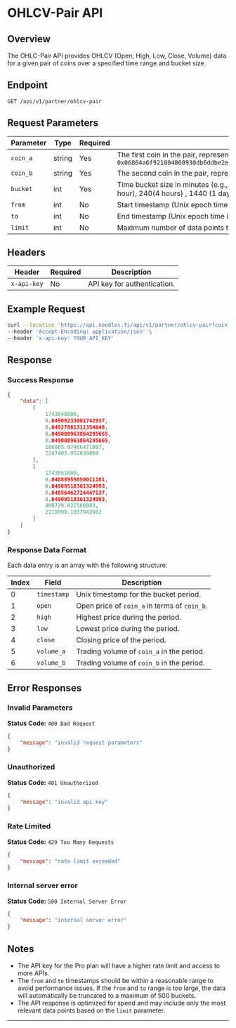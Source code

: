 
# OHLCV-Pair API

## Overview
The OHLC-Pair API provides OHLCV (Open, High, Low, Close, Volume) data for a given pair of coins over a specified time range and bucket size.

## Endpoint
```
GET /api/v1/partner/ohlcv-pair
```


## Request Parameters

| Parameter   | Type   | Required | Description |
|------------|--------|----------|-------------|
| `coin_a`   | string | Yes      | The first coin in the pair, represented in a specific format. Example: `0x06864a6f921804860930db6ddbe2e16acdf8504495ea7481637a1c8b9a8fe54b::cetus::CETUS` |
| `coin_b`   | string | Yes      | The second coin in the pair, represented in a specific format. Example: `0x2::sui::SUI` |
| `bucket`   | int    | Yes      | Time bucket size in minutes (e.g., `60` for 1-hour intervals). Choices are:  1, 5, 15, 60(1 hour), 240(4 hours) , 1440 (1 day) |
| `from`     | int    | No      | Start timestamp (Unix epoch time in seconds). |
| `to`       | int    | No      | End timestamp (Unix epoch time in seconds). Default value: Now() |
| `limit`    | int    | No       | Maximum number of data points to return. Max value: 500, Default value: 500 |

## Headers

| Header         | Required | Description |
|---------------|----------|-------------|
| `x-api-key`   | No     | API key for authentication. |

## Example Request

```sh
curl --location 'https://api.noodles.fi/api/v1/partner/ohlcv-pair?coin_a=0x06864a6f921804860930db6ddbe2e16acdf8504495ea7481637a1c8b9a8fe54b%3A%3Acetus%3A%3ACETUS&coin_b=0x2%3A%3Asui%3A%3ASUI&bucket=60&from=1717113600&to=1743120000' \
--header 'Accept-Encoding: application/json' \
--header 'x-api-key: YOUR_API_KEY'
```

## Response

### Success Response

```json
{
    "data": [
        [
            1743048000,
            0.04908233001742937,
            0.04927861311354048,
            0.049008963864295665,
            0.049008963864295665,
            186885.97466471087,
            2247403.952830868
        ],
        [
            1743051600,
            0.04888959850011181,
            0.04909518361324993,
            0.04856462724447137,
            0.04909518361324993,
            400729.021566083,
            2118999.1037942683
        ]
    ]
}
```

### Response Data Format
Each data entry is an array with the following structure:

| Index | Field     | Description |
|-------|----------|-------------|
| 0     | `timestamp` | Unix timestamp for the bucket period. |
| 1     | `open`       | Open price of `coin_a` in terms of `coin_b`. |
| 2     | `high`       | Highest price during the period. |
| 3     | `low`        | Lowest price during the period. |
| 4     | `close`      | Closing price of the period. |
| 5     | `volume_a`   | Trading volume of `coin_a` in the period. |
| 6     | `volume_b`   | Trading volume of `coin_b` in the period. |

## Error Responses

### Invalid Parameters
**Status Code:** `400 Bad Request`
```json
{
    "message": "invalid request parameters"
}
```

### Unauthorized
**Status Code:** `401 Unauthorized`
```json
{
    "message": "invalid api key"
}
```

### Rate Limited
**Status Code:** `429 Too Many Requests`
```json
{
    "message": "rate limit exceeded"
}
```

### Internal server error
**Status Code:** `500 Internal Server Error`
```json
{
    "message": "internal server error"
}
```

## Notes
- The API key for the Pro plan will have a higher rate limit and access to more APIs.
- The `from` and `to` timestamps should be within a reasonable range to avoid performance issues. If the `from` and `to` range is too large, the data will automatically be truncated to a maximum of 500 buckets.
- The API response is optimized for speed and may include only the most relevant data points based on the `limit` parameter.

---

